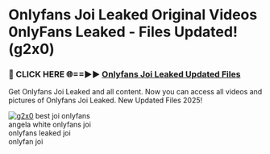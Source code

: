 # Onlyfans Joi Leaked Original Videos 0nlyFans Leaked - Files Updated! (g2x0)

<h3>🔴 CLICK HERE 🌐==►► <a href="https://tinyurl.com/3hn5wdd3" rel="nofollow">Onlyfans Joi Leaked Updated Files</a></h3>

Get Onlyfans Joi Leaked and all content. Now you can access all videos and pictures of Onlyfans Joi Leaked. New Updated Files 2025!

[![g2x0](https://i.imgur.com/4HnBqBT.gif)](https://tinyurl.com/3hn5wdd3)
best joi onlyfans<br>
angela white onlyfans joi<br>
onlyfans leaked joi<br>
onlyfan joi